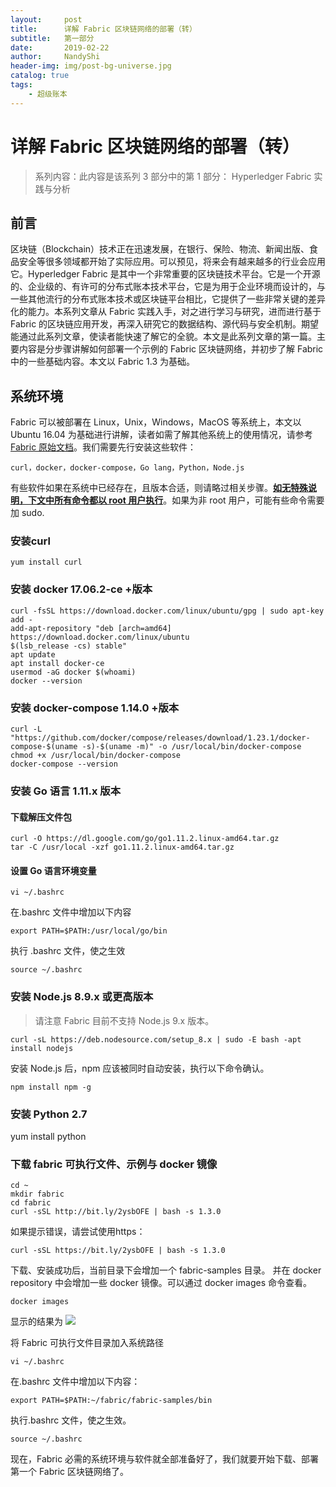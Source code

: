 ```yaml
---
layout:     post
title:      详解 Fabric 区块链网络的部署（转）
subtitle:   第一部分
date:       2019-02-22
author:     NandyShi
header-img: img/post-bg-universe.jpg
catalog: true
tags:
    - 超级账本
---
```


# 详解 Fabric 区块链网络的部署（转）
> 系列内容：此内容是该系列 3 部分中的第 1 部分： Hyperledger Fabric 实践与分析
## 前言
区块链（Blockchain）技术正在迅速发展，在银行、保险、物流、新闻出版、食品安全等很多领域都开始了实际应用。可以预见，将来会有越来越多的行业会应用它。Hyperledger Fabric 是其中一个非常重要的区块链技术平台。它是一个开源的、企业级的、有许可的分布式账本技术平台，它是为用于企业环境而设计的，与一些其他流行的分布式账本技术或区块链平台相比，它提供了一些非常关键的差异化的能力。本系列文章从 Fabric 实践入手，对之进行学习与研究，进而进行基于 Fabric 的区块链应用开发，再深入研究它的数据结构、源代码与安全机制。期望能通过此系列文章，使读者能快速了解它的全貌。本文是此系列文章的第一篇。主要内容是分步骤讲解如何部署一个示例的 Fabric 区块链网络，并初步了解 Fabric 中的一些基础内容。本文以 Fabric 1.3 为基础。 
## 系统环境
Fabric 可以被部署在 Linux，Unix，Windows，MacOS 等系统上，本文以 Ubuntu 16.04 为基础进行讲解，读者如需了解其他系统上的使用情况，请参考[Fabric 原始文档](https://hyperledger-fabric.readthedocs.io/en/latest/index.html)。我们需要先行安装这些软件：

```
curl，docker，docker-compose，Go lang，Python，Node.js
```
有些软件如果在系统中已经存在，且版本合适，则请略过相关步骤。<u>**如无特殊说明，下文中所有命令都以 root 用户执行**</u>。如果为非 root 用户，可能有些命令需要加 sudo.
### 安装curl
```
yum install curl
```
### 安装 docker 17.06.2-ce +版本
```
curl -fsSL https://download.docker.com/linux/ubuntu/gpg | sudo apt-key add -
add-apt-repository "deb [arch=amd64] https://download.docker.com/linux/ubuntu
$(lsb_release -cs) stable"
apt update
apt install docker-ce
usermod -aG docker $(whoami)
docker --version
```

### 安装 docker-compose 1.14.0 +版本
```
curl -L "https://github.com/docker/compose/releases/download/1.23.1/docker-compose-$(uname -s)-$(uname -m)" -o /usr/local/bin/docker-compose
chmod +x /usr/local/bin/docker-compose
docker-compose --version
```
### 安装 Go 语言 1.11.x 版本
#### 下载解压文件包
```
curl -O https://dl.google.com/go/go1.11.2.linux-amd64.tar.gz
tar -C /usr/local -xzf go1.11.2.linux-amd64.tar.gz
```
#### 设置 Go 语言环境变量
```
vi ~/.bashrc
```
在.bashrc 文件中增加以下内容
```
export PATH=$PATH:/usr/local/go/bin
```
执行 .bashrc 文件，使之生效
```
source ~/.bashrc
```

### 安装 Node.js 8.9.x 或更高版本
> 请注意 Fabric 目前不支持 Node.js 9.x 版本。
```
curl -sL https://deb.nodesource.com/setup_8.x | sudo -E bash -apt install nodejs
```
安装 Node.js 后，npm 应该被同时自动安装，执行以下命令确认。
```
npm install npm -g
```
###  安装 Python 2.7
yum install python

### 下载 fabric 可执行文件、示例与 docker 镜像
```
cd ~ 
mkdir fabric
cd fabric
curl -sSL http://bit.ly/2ysbOFE | bash -s 1.3.0
```
如果提示错误，请尝试使用https：
```
curl -sSL https://bit.ly/2ysbOFE | bash -s 1.3.0
```
下载、安装成功后，当前目录下会增加一个 fabric-samples 目录。 并在 docker repository 中会增加一些 docker 镜像。可以通过 docker images 命令查看。
```
docker images
```
显示的结果为
![](https://i.loli.net/2019/02/22/5c6f8063063ad.png)


将 Fabric 可执行文件目录加入系统路径
```
vi ~/.bashrc
```
在.bashrc 文件中增加以下内容：
```
export PATH=$PATH:~/fabric/fabric-samples/bin
```
执行.bashrc 文件，使之生效。
```
source ~/.bashrc
```
现在，Fabric 必需的系统环境与软件就全部准备好了，我们就要开始下载、部署第一个 Fabric 区块链网络了。

